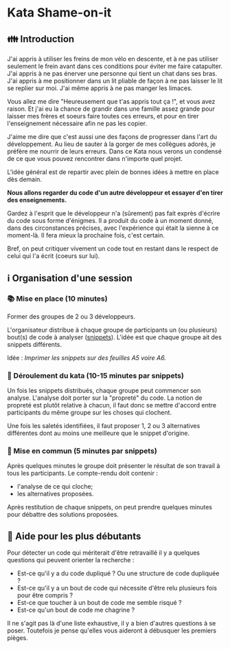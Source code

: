# Kata Shame-on-it

## :family: Introduction

J'ai appris à utiliser les freins de mon vélo en descente, et à ne pas utiliser seulement le frein
avant dans ces conditions pour éviter me faire catapulter. J'ai appris à ne pas énerver une personne
qui tient un chat dans ses bras. J'ai appris à me positionner dans un lit pliable de façon à ne pas
laisser le lit se replier sur moi. J'ai même appris à ne pas manger les limaces.

Vous allez me dire "Heureusement que t'as appris tout ça !", et vous avez raison. Et j'ai eu la
chance de grandir dans une famille assez grande pour laisser mes frères et soeurs faire toutes ces
erreurs, et pour en tirer l'enseignement nécessaire afin ne pas les copier.

J'aime me dire que c'est aussi une des façons de progresser dans l'art du développement. Au lieu de
sauter à la gorger de mes collègues adorés, je préfère me nourrir de leurs erreurs. Dans ce Kata
nous verons un condensé de ce que vous pouvez rencontrer dans n'importe quel projet.

L'idée général est de repartir avec plein de bonnes idées à mettre en place dès demain.

**Nous allons regarder du code d'un autre développeur et essayer d'en tirer des enseignements.**

Gardez à l'esprit que le développeur n'a (sûrement) pas fait exprès d'écrire du code sous forme
d'énigmes. Il a produit du code à un moment donné, dans des circonstances précises, avec
l'expérience qui était la sienne à ce moment-là. Il fera mieux la prochaine fois, c'est certain.

Bref, on peut critiquer vivement un code tout en restant dans le respect de celui qui l'a écrit (coeurs sur lui).

## :information_source: Organisation d'une session

### :books: Mise en place (10 minutes)

Former des groupes de 2 ou 3 développeurs.

L'organisateur distribue à chaque groupe de participants un (ou plusieurs) bout(s) de code à
analyser ([snippets](/kotlin/snippets/)). L'idée est que chaque groupe ait des snippets
différents.

Idée : _Imprimer les snippets sur des feuilles A5 voire A6._

### :mag_right: Déroulement du kata (10-15 minutes par snippets)

Un fois les snippets distribués, chaque groupe peut commencer son analyse. L'analyse doit porter
sur la "propreté" du code. La notion de propreté est plutôt relative à chacun, il faut donc se
mettre d'accord entre participants du même groupe sur les choses qui clochent.

Une fois les saletés identifiées, il faut proposer 1, 2 ou 3 alternatives différentes dont au moins
une meilleure que le snippet d'origine.

### :mega: Mise en commun (5 minutes par snippets)

Après quelques minutes le groupe doit présenter le résultat de son travail à tous les participants.
Le compte-rendu doit contenir :
- l'analyse de ce qui cloche;
- les alternatives proposées.

Après restitution de chaque snippets, on peut prendre quelques minutes pour débattre des solutions
proposées.

## :memo: Aide pour les plus débutants

Pour détecter un code qui mériterait d'être retravaillé il y a quelques questions qui peuvent
orienter la recherche :
- Est-ce qu'il y a du code dupliqué ? Ou une structure de code dupliquée ?
- Est-ce qu'il y a un bout de code qui nécessite d'être relu plusieurs fois pour être compris ?
- Est-ce que toucher à un bout de code me semble risqué ?
- Est-ce qu'un bout de code me chagrine ?

Il ne s'agit pas là d'une liste exhaustive, il y a bien d'autres questions à se poser. Toutefois
je pense qu'elles vous aideront à débusquer les premiers pièges.
